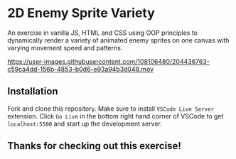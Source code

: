 # 2D Enemy Sprite Variety
An exercise in vanilla JS, HTML and CSS using OOP principles to dynamically render a variety of animated enemy sprites on one canvas with varying movement speed and patterns.



https://user-images.githubusercontent.com/108106480/204436763-c59ca4dd-156b-4853-b0d6-e93a94b3d048.mov



## Installation 
Fork and clone this repository. Make sure to install `VSCode Live Server` extension. Click `Go Live` in the bottom right hand corner of VSCode to get `localhost:5500` and start up the development server.

## Thanks for checking out this exercise!
